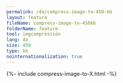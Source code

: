 ```yaml
---
permalink: /da/compress-image-to-450-kb
layout: feature
fileName: compress-image-to-450kb
folderName: feature
tool: imgcompression
lang: da
size: 450
type: kb
nointernationalization: true
---
```

{%- include compress-image-to-X.html -%}       
